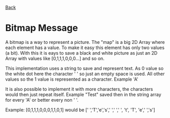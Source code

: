 [Back](../../)
# Bitmap Message
A bitmap is a way to represent a picture. The "map" is a big 2D Array where each element
has a value. To make it easy this element has only two values (a bit). With this it is eays to save a black and white picture as just an 2D Array with values like [0,1,1,1,0,0,0...] and so on.

This implementation uses a string to save and represent text. As 0 value so the white dot here the character ' ' so just an empty space is used. All other values so the 1 value is represented as a character. Example 'A'

It is also possible to implement it with more characters, the characters would then just repeat itself. Example "Test" saved then in the string array for every 'A' or better every non ' '.

Example: [0,1,1,1,0,0,0,1,1,0,1] would be
         [' ','T','e','s',' ',' ',' ', 't', 'T', 'e',' ','s']
